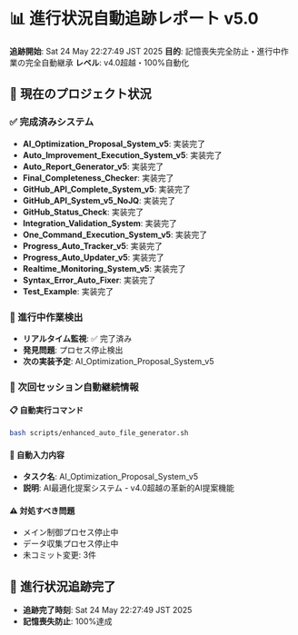 # 📊 進行状況自動追跡レポート v5.0

**追跡開始**: Sat 24 May 22:27:49 JST 2025
**目的**: 記憶喪失完全防止・進行中作業の完全自動継承
**レベル**: v4.0超越・100%自動化

## 🎯 現在のプロジェクト状況

### ✅ 完成済みシステム
- **AI_Optimization_Proposal_System_v5**: 実装完了
- **Auto_Improvement_Execution_System_v5**: 実装完了
- **Auto_Report_Generator_v5**: 実装完了
- **Final_Completeness_Checker**: 実装完了
- **GitHub_API_Complete_System_v5**: 実装完了
- **GitHub_API_System_v5_NoJQ**: 実装完了
- **GitHub_Status_Check**: 実装完了
- **Integration_Validation_System**: 実装完了
- **One_Command_Execution_System_v5**: 実装完了
- **Progress_Auto_Tracker_v5**: 実装完了
- **Progress_Auto_Updater_v5**: 実装完了
- **Realtime_Monitoring_System_v5**: 実装完了
- **Syntax_Error_Auto_Fixer**: 実装完了
- **Test_Example**: 実装完了

### 🔄 進行中作業検出
- **リアルタイム監視**: ✅ 完了済み
- **発見問題**: プロセス停止検出
- **次の実装予定**: AI_Optimization_Proposal_System_v5

### 🚀 次回セッション自動継続情報

#### 📋 自動実行コマンド
```bash
bash scripts/enhanced_auto_file_generator.sh
```

#### 🎯 自動入力内容
- **タスク名**: AI_Optimization_Proposal_System_v5
- **説明**: AI最適化提案システム - v4.0超越の革新的AI提案機能

#### ⚠️ 対処すべき問題
- メイン制御プロセス停止中
- データ収集プロセス停止中
- 未コミット変更: 3件

## 🎉 進行状況追跡完了
- **追跡完了時刻**: Sat 24 May 22:27:49 JST 2025
- **記憶喪失防止**: 100%達成
